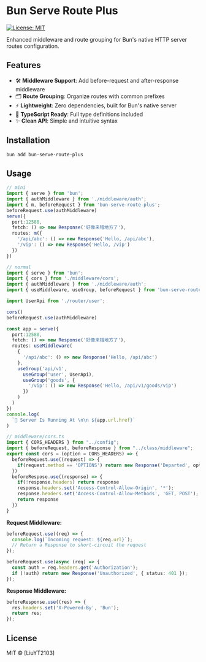 # Bun Serve Route Plus

[![License: MIT](https://img.shields.io/badge/License-MIT-blue.svg)](https://opensource.org/licenses/MIT)

Enhanced middleware and route grouping for Bun's native HTTP server routes configuration.

## Features

- 🛠 **Middleware Support**: Add before-request and after-response middleware
- 🗂 **Route Grouping**: Organize routes with common prefixes
- ⚡ **Lightweight**: Zero dependencies, built for Bun's native server
- 🦄 **TypeScript Ready**: Full type definitions included
- ✨ **Clean API**: Simple and intuitive syntax

## Installation

```bash
bun add bun-serve-route-plus
```

## Usage

```typescript
// mini
import { serve } from 'bun';
import { authMiddleware } from './middleware/auth';
import { m, beforeRequest } from 'bun-serve-route-plus';
beforeRequest.use(authMiddleware)
serve({
  port:12580,
  fetch: () => new Response('好像来错地方了'),
  routes: m({
    '/api/abc': () => new Response('Hello, /api/abc'),
    '/vip': () => new Response('Hello, /vip')
  })
})
```

```typescript
// normal
import { serve } from 'bun';
import { cors } from './middleware/cors';
import { authMiddleware } from './middleware/auth';
import { useMiddleware, useGroup, beforeRequest } from 'bun-serve-route-plus';

import UserApi from './router/user';

cors()
beforeRequest.use(authMiddleware)

const app = serve({
  port:12580,
  fetch: () => new Response('好像来错地方了'),
  routes: useMiddleware(
    {
      '/api/abc': () => new Response('Hello, /api/abc')
    },
    useGroup('api/v1',
      useGroup('user', UserApi),
      useGroup('goods', {
        '/vip': () => new Response('Hello, /api/v1/goods/vip')
      })
    )
  )
})
console.log(
  `🐇 Server Is Running At \n\n ${app.url.href}`
)
```

```typescript
// middleware/cors.ts
import { CORS_HEADERS } from "../config";
import { beforeRequest, beforeResponse } from "../class/middleware";
export const cors = (option = CORS_HEADERS) => {
  beforeRequest.use((request) => {
    if(request.method == 'OPTIONS') return new Response('Departed', option);
  })
  beforeRespose.use((response) => {
    if(!response.headers) return response
    response.headers.set('Access-Control-Allow-Origin', '*');
    response.headers.set('Access-Control-Allow-Methods', 'GET, POST');
    return response
  })
}
```

**Request Middleware:**
```typescript
beforeRequest.use((req) => {
  console.log(`Incoming request: ${req.url}`);
  // Return a Response to short-circuit the request
});

beforeRequest.use(async (req) => {
  const auth = req.headers.get('Authorization');
  if (!auth) return new Response('Unauthorized', { status: 401 });
});
```

**Response Middleware:**
```typescript
beforeResponse.use((res) => {
  res.headers.set('X-Powered-By', 'Bun');
  return res;
});
```

## License

MIT © [LiuYT2103]
